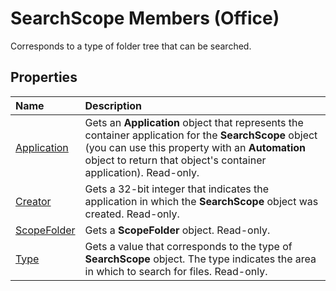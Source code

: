 
# SearchScope Members (Office)
Corresponds to a type of folder tree that can be searched.

## Properties



|**Name**|**Description**|
|:-----|:-----|
| [Application](a05fa069-e742-8c14-d10a-840469e6b535.md)|Gets an  **Application** object that represents the container application for the **SearchScope** object (you can use this property with an **Automation** object to return that object's container application). Read-only.|
| [Creator](99656cbc-57c0-ca7c-4048-3239db958355.md)|Gets a 32-bit integer that indicates the application in which the  **SearchScope** object was created. Read-only.|
| [ScopeFolder](9bb05a24-7d9c-e218-40b1-06c054baacab.md)|Gets a  **ScopeFolder** object. Read-only.|
| [Type](5e9c3334-5527-720a-5aba-af2091e6cd85.md)|Gets a value that corresponds to the type of  **SearchScope** object. The type indicates the area in which to search for files. Read-only.|
